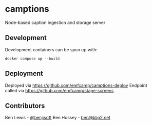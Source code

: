 # camptions
Node-based caption ingestion and storage server

## Development

Development containers can be spun up with:

`docker compose up --build`

## Deployment

Deployed via https://github.com/emfcamp/camptions-deploy
Endpoint called via https://github.com/emfcamp/stage-screens

## Contributors

Ben Lewis - [@benjisoft](https://twitter.com/benjisoft)
Ben Hussey - ben@blip2.net
